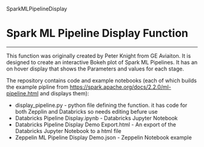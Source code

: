 SparkMLPipelineDisplay
# Spark ML Pipeline Display Function
----------------------------------

This function was originally created by Peter Knight from GE Aviaiton. 
It is designed to create an interactive Bokeh plot of Spark ML Pipelines. 
It has an on hover display that shows the Parameters and values for each stage.

The repository contains code and example notebooks (each of which builds the example pipline from https://spark.apache.org/docs/2.2.0/ml-pipeline.html and displays them):
* display_pipeline.py - python file defining the function. it has code for both Zepplin and Databricks so needs editing befure use
* Databricks Pipeline Display.ipynb - Databricks Jupyter Notebook
* Databricks Pipeline Display Demo Export.html - An export of the Databricks Jupyter Notebook to a html file
* Zeppelin ML Pipeline Display Demo.json - Zeppelin Notebook example
